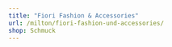```yaml
---
title: "Fiori Fashion & Accessories"
url: /milton/fiori-fashion-und-accessories/
shop: Schmuck
---
```

